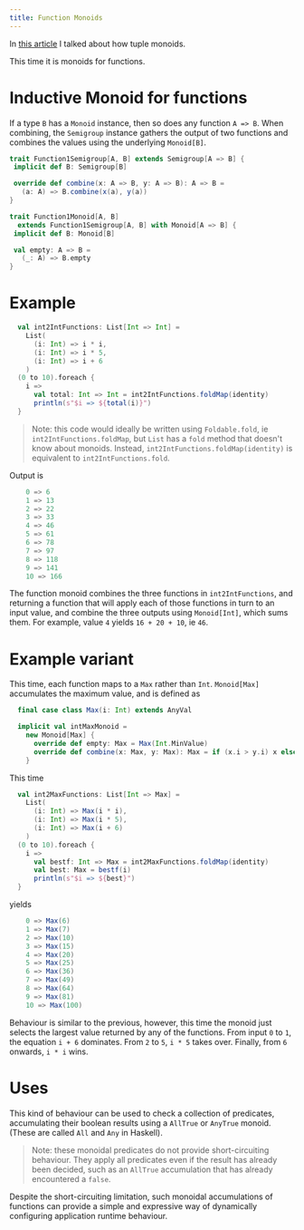 ```yaml
---
title: Function Monoids 
---
```


In [this article](https://leigh-perry.github.io/posts/2019-10-25-monoids-1.html)
I talked about how tuple monoids.

This time it is monoids for functions. 

# Inductive Monoid for functions

If a type `B` has a `Monoid` instance, then so does any function `A => B`.
When combining, the `Semigroup` instance gathers the output of two functions
and combines the values using the underlying `Monoid[B]`.
```scala
trait Function1Semigroup[A, B] extends Semigroup[A => B] {
 implicit def B: Semigroup[B]

 override def combine(x: A => B, y: A => B): A => B =
   (a: A) => B.combine(x(a), y(a))
}

trait Function1Monoid[A, B]
  extends Function1Semigroup[A, B] with Monoid[A => B] {
 implicit def B: Monoid[B]

 val empty: A => B =
   (_: A) => B.empty
}
```

# Example

```scala
  val int2IntFunctions: List[Int => Int] =
    List(
      (i: Int) => i * i,
      (i: Int) => i * 5,
      (i: Int) => i + 6
    )
  (0 to 10).foreach {
    i =>
      val total: Int => Int = int2IntFunctions.foldMap(identity)
      println(s"$i => ${total(i)}")
  }
```

> Note: this code would ideally be written using `Foldable.fold`, ie
> `int2IntFunctions.foldMap`, but `List` has a `fold` method that doesn't
> know about monoids. Instead, `int2IntFunctions.foldMap(identity)` 
> is equivalent to `int2IntFunctions.fold`.

Output is
```scala
    0 => 6
    1 => 13
    2 => 22
    3 => 33
    4 => 46
    5 => 61
    6 => 78
    7 => 97
    8 => 118
    9 => 141
    10 => 166
```

The function monoid combines the three functions in `int2IntFunctions`, 
and returning a function that will apply each of those functions in turn
to an input value, and combine the three outputs using `Monoid[Int]`, which sums them.
For example, value `4` yields `16 + 20 + 10`, ie `46`.

# Example variant

This time, each function maps to a `Max` rather than `Int`.
`Monoid[Max]` accumulates the maximum value, and is defined as
```scala
  final case class Max(i: Int) extends AnyVal

  implicit val intMaxMonoid =
    new Monoid[Max] {
      override def empty: Max = Max(Int.MinValue)
      override def combine(x: Max, y: Max): Max = if (x.i > y.i) x else y
    }
```

This time
```scala
  val int2MaxFunctions: List[Int => Max] =
    List(
      (i: Int) => Max(i * i),
      (i: Int) => Max(i * 5),
      (i: Int) => Max(i + 6)
    )
  (0 to 10).foreach {
    i =>
      val bestf: Int => Max = int2MaxFunctions.foldMap(identity)
      val best: Max = bestf(i)
      println(s"$i => ${best}")
  }
```
yields
```scala
    0 => Max(6)
    1 => Max(7)
    2 => Max(10)
    3 => Max(15)
    4 => Max(20)
    5 => Max(25)
    6 => Max(36)
    7 => Max(49)
    8 => Max(64)
    9 => Max(81)
    10 => Max(100)
```

Behaviour is similar to the previous, however, this time the monoid
just selects the largest value returned by any of the functions.
From input `0` to `1`, the equation `i + 6` dominates. 
From `2` to `5`, `i * 5` takes over.
Finally, from `6` onwards, `i * i` wins.

# Uses

This kind of behaviour can be used to check a collection of predicates,
accumulating their boolean results using a `AllTrue` or `AnyTrue` monoid.
(These are called `All` and `Any` in Haskell).

> Note: these monoidal predicates do not provide short-circuiting behaviour.
> They apply all predicates even if the result has already been decided, such
> as an `AllTrue` accumulation that has already encountered a `false`.

Despite the short-circuiting limitation, such monoidal accumulations of 
functions can provide a simple and expressive way of dynamically configuring 
application runtime behaviour.